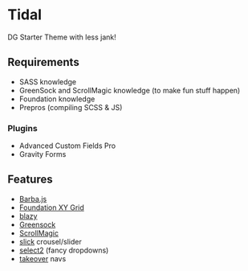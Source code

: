 # Tidal

DG Starter Theme with less jank!

## Requirements

- SASS knowledge
- GreenSock and ScrollMagic knowledge (to make fun stuff happen)
- Foundation knowledge
- Prepros (compiling SCSS & JS)

### Plugins

- Advanced Custom Fields Pro
- Gravity Forms

## Features

- [Barba.js](http://barbajs.org/)
- [Foundation XY Grid](https://foundation.zurb.com/sites/docs/xy-grid.html)
- [blazy](http://dinbror.dk/blog/blazy/)
- [Greensock](https://greensock.com/)
- [ScrollMagic](http://scrollmagic.io/)
- [slick](http://kenwheeler.github.io/slick/) crousel/slider
- [select2](https://select2.org/) (fancy dropdowns)
- [takeover](https://github.com/DurkanGroup/takeover) navs